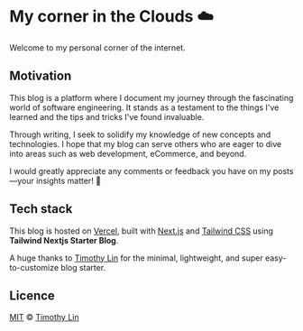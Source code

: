 # My corner in the Clouds ☁️

Welcome to my personal corner of the internet.

## Motivation
This blog is a platform where I document my journey through the fascinating world of software engineering. It stands as a testament to the things I've learned and the tips and tricks I've found invaluable.

Through writing, I seek to solidify my knowledge of new concepts and technologies. I hope that my blog can serve others who are eager to dive into areas such as web development, eCommerce, and beyond.

I would greatly appreciate any comments or feedback you have on my posts—your insights matter! 🍻

## Tech stack

This blog is hosted on [Vercel](https://vercel.com/), built with [Next.js](https://nextjs.org/) and [Tailwind CSS](https://tailwindcss.com/) using **Tailwind Nextjs Starter Blog**.

A huge thanks to [Timothy Lin](https://twitter.com/timlrxx) for the minimal, lightweight, and super easy-to-customize blog starter.

## Licence

[MIT](https://github.com/timlrx/tailwind-nextjs-starter-blog/blob/main/LICENSE) © [Timothy Lin](https://www.timlrx.com)
